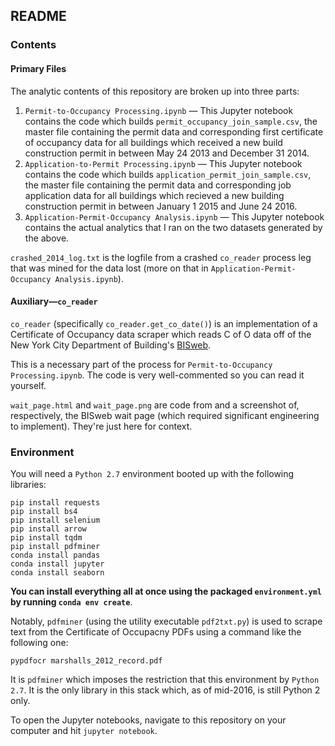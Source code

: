 ## README

### Contents

#### Primary Files

The analytic contents of this repository are broken up into three parts:

1. `Permit-to-Occupancy Processing.ipynb` &mdash; This Jupyter notebook contains the code which builds
`permit_occupancy_join_sample.csv`, the master file containing the permit data and corresponding first certificate of
 occupancy data for all buildings which received a new build construction permit in between May 24 2013 and December
  31 2014.
2. `Application-to-Permit Processing.ipynb` &mdash; This Jupyter notebook contains the code which builds
`application_permit_join_sample.csv`, the master file containing the permit data and corresponding job application
data for all buildings which recieved a new building construction permit in between January 1 2015 and June 24 2016.
3. `Application-Permit-Occupancy Analysis.ipynb` &mdash; This Jupyter notebook contains the actual analytics that I
ran on the two datasets generated by the above.

`crashed_2014_log.txt` is the logfile from a crashed `co_reader` process leg that was mined for the data lost (more
on that in `Application-Permit-Occupancy Analysis.ipynb`).

#### Auxiliary&mdash;`co_reader`

`co_reader` (specifically `co_reader.get_co_date()`) is an implementation of a Certificate of Occupancy data scraper
which reads C of O data off of the New York City Department of Building's [BISweb](http://a810-bisweb.nyc.gov/bisweb/).

This is a necessary part of the process for `Permit-to-Occupancy Processing.ipynb`. The code is very well-commented
so you can read it yourself.

`wait_page.html` and `wait_page.png` are code from and a screenshot of, respectively, the BISweb wait page (which
required significant engineering to implement). They're just here for context.

### Environment

You will need a `Python 2.7` environment booted up with the following libraries:

    pip install requests
    pip install bs4
    pip install selenium
    pip install arrow
    pip install tqdm
    pip install pdfminer
    conda install pandas
    conda install jupyter
    conda install seaborn

**You can install everything all at once using the packaged `environment.yml` by running `conda env create`**.

Notably, `pdfminer` (using the utility executable `pdf2txt.py`) is used to scrape text from the Certificate of
Occupacny PDFs using a command like the following one:

    pypdfocr marshalls_2012_record.pdf

It is `pdfminer` which imposes the restriction that this environment by `Python 2.7`. It is the only library
 in this stack which, as of mid-2016, is still Python 2 only.

To open the Jupyter notebooks, navigate to this repository on your computer and hit `jupyter notebook`.